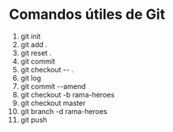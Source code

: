 # Comandos útiles de Git

1. git init
2. git add .
3. git reset .
4. git commit
5. git checkout -- .
6. git log 
7. git commit --amend
8. git checkout -b rama-heroes
9. git checkout master
10. git branch -d rama-heroes
11. git push
